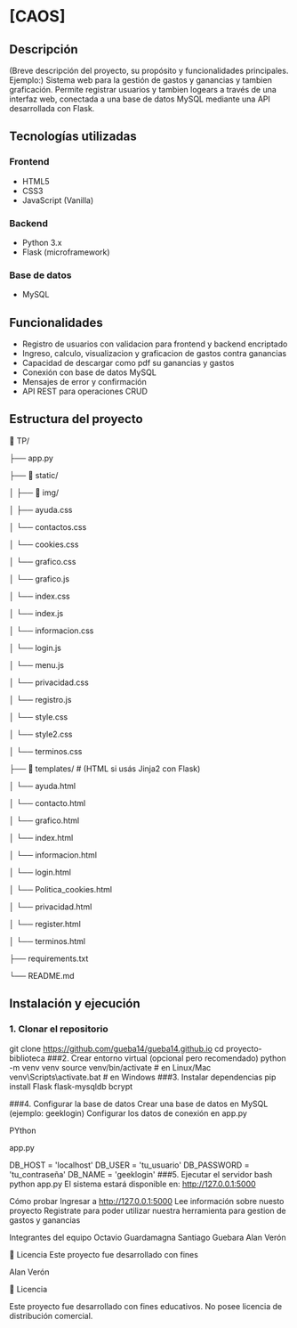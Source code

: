 # [CAOS]
## Descripción
(Breve descripción del proyecto, su propósito y funcionalidades principales. Ejemplo:)
Sistema web para la gestión de gastos y ganancias y tambien graficación. Permite registrar usuarios y tambien logears a través de una interfaz web, conectada a una base de datos MySQL mediante una API desarrollada con Flask.
## Tecnologías utilizadas
### Frontend
- HTML5
- CSS3
- JavaScript (Vanilla)
### Backend
- Python 3.x
- Flask (microframework)
###  Base de datos
- MySQL
## Funcionalidades
- Registro de usuarios con validacion para frontend y backend encriptado
- Ingreso, calculo, visualizacion y graficacion de gastos contra ganancias
- Capacidad de descargar como pdf su ganancias y gastos
- Conexión con base de datos MySQL
- Mensajes de error y confirmación
- API REST para operaciones CRUD
##  Estructura del proyecto
📁 TP/

├── app.py

├── 📁 static/

│ ├── 📁 img/

│ ├── ayuda.css

│ └── contactos.css

│ └── cookies.css

│ └── grafico.css

│ └── grafico.js

│ └── index.css

│ └── index.js

│ └── informacion.css

│ └── login.js

│ └── menu.js

│ └── privacidad.css

│ └── registro.js

│ └── style.css

│ └── style2.css

│ └── terminos.css

├── 📁 templates/ # (HTML si usás Jinja2 con Flask)

│ └── ayuda.html

│ └── contacto.html

│ └── grafico.html

│ └── index.html

│ └── informacion.html

│ └── login.html

│ └── Politica_cookies.html

│ └── privacidad.html

│ └── register.html

│ └── terminos.html

├── requirements.txt

└── README.md

##  Instalación y ejecución
### 1. Clonar el repositorio

git clone https://github.com/gueba14/gueba14.github.io
cd proyecto-biblioteca
###2. Crear entorno virtual (opcional pero recomendado)
python -m venv venv
source venv/bin/activate   # en Linux/Mac
venv\Scripts\activate.bat  # en Windows
###3. Instalar dependencias
pip install Flask flask-mysqldb bcrypt

###4. Configurar la base de datos
Crear una base de datos en MySQL (ejemplo: geeklogin)
Configurar los datos de conexión en app.py

PYthon

app.py

DB_HOST = 'localhost'
DB_USER = 'tu_usuario'
DB_PASSWORD = 'tu_contraseña'
DB_NAME = 'geeklogin'
###5. Ejecutar el servidor
bash
python app.py
El sistema estará disponible en: http://127.0.0.1:5000

Cómo probar
Ingresar a http://127.0.0.1:5000
Lee información sobre nuesto proyecto
Registrate para poder utilizar nuestra herramienta para gestion de gastos y ganancias


Integrantes del equipo
Octavio Guardamagna
Santiago Guebara
Alan Verón

📄 Licencia
Este proyecto fue desarrollado con fines

Alan Verón

📄 Licencia

Este proyecto fue desarrollado con fines educativos. No posee licencia de distribución comercial.
